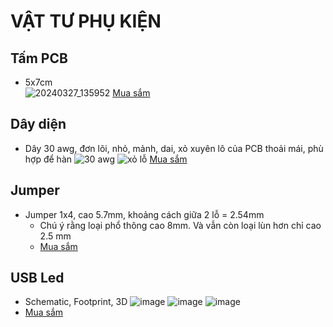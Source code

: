 # VẬT TƯ PHỤ KIỆN

## Tấm PCB

- 5x7cm \
![20240327_135952](https://github.com/neittien0110/linhkiendientu/assets/8079397/fda9ea6e-77a6-4aa4-9a4a-8954faaee34a)
  [Mua sắm](https://shopee.vn/B%E1%BB%99-5-B%E1%BA%A3ng-M%E1%BA%A1ch-PCB-K%C3%ADch-Th%C6%B0%E1%BB%9Bc-5x7cm-5-*-7-Hai-M%E1%BA%B7t-T%E1%BB%B1-L%C3%A0m-K%C3%ADch-Th%C6%B0%E1%BB%9Bc-5x7cm-i.842225361.21834716941)

## Dây diện
 - Dây 30 awg, đơn lõi, nhỏ, mảnh, dai, xỏ xuyên lô của PCB thoải mái, phù hợp để hàn
   ![30 awg](https://github.com/neittien0110/linhkiendientu/assets/8079397/3bc621a0-3e66-40fb-b1ad-07e7855f7ad2)
   ![xỏ lỗ](https://github.com/neittien0110/linhkiendientu/assets/8079397/95bc8f20-d05e-466a-a6ad-7b5a020a9eb9)
   [Mua sắm](https://shopee.vn/Cu%E1%BB%99n-d%C3%A2y-%C4%91%E1%BB%93ng-c%C3%A1ch-nhi%E1%BB%87t-280m-30awg-B-30-1000-chuy%C3%AAn-d%E1%BB%A5ng-i.201091220.5642271126)

## Jumper

 - Jumper 1x4, cao 5.7mm, khoảng cách giữa 2 lỗ = 2.54mm
   - Chú ý rằng loại phổ thông cao 8mm. Và vẫn còn loại lùn hơn chỉ cao 2.5 mm
   - [Mua sắm](https://shopee.vn/Jump-c%C3%A1i-%C4%91%C6%A1n-2.54mm-1x4P-Ch%C3%A2n-th%E1%BA%B3ng-cao-5.7mm-i.501501433.23269252180)

## USB Led

- Schematic, Footprint, 3D
  ![image](https://github.com/user-attachments/assets/7731f8ab-21fa-42f2-a6cc-f29997b00522)
  ![image](https://github.com/user-attachments/assets/a02fb100-9d4d-4871-a740-ad79c233f502)
  ![image](https://github.com/user-attachments/assets/e01c7189-dab8-4508-b034-1844a5063aae)
- [Mua sắm](https://shopee.vn/10-C%C3%A1i-l%E1%BB%91c-C%E1%BA%AFm-Tr%E1%BA%A1i-%C4%90%C3%AAm-%C4%90i-B%E1%BB%99-%C4%90%C6%B0%E1%BB%9Dng-D%C3%A0i-L%E1%BB%81u-%C4%90%C3%A8n-Ngo%C3%A0i-Tr%E1%BB%9Di-Di-%C4%90%E1%BB%99ng-Ti%E1%BA%BFt-Ki%E1%BB%87m-N%C4%83ng-L%C6%B0%E1%BB%A3ng-%C4%90%C3%A8n-Pin-Mini-Si%C3%AAu-M%E1%BB%8Fng-Di-%C4%90%E1%BB%99ng-USB-LED-M%C3%B3c-Kh%C3%B3a-i.578443443.29108145969)
  

